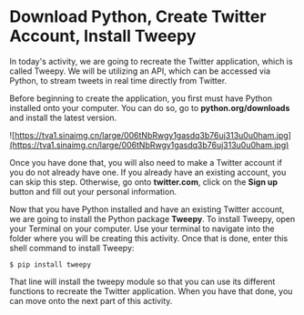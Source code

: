 # Download Python, Create Twitter Account, Install Tweepy

In today's activity, we are going to recreate the Twitter application, which is called Tweepy. We will be utilizing an API, which can be accessed via Python, to stream tweets in real time directly from Twitter.

Before beginning to create the application, you first must have Python installed onto your computer. You can do so, go to **python.org/downloads** and install the latest version.

![https://tva1.sinaimg.cn/large/006tNbRwgy1gasdq3b76uj313u0u0ham.jpg](https://tva1.sinaimg.cn/large/006tNbRwgy1gasdq3b76uj313u0u0ham.jpg)

Once you have done that, you will also need to make a Twitter account if you do not already have one. If you already have an existing account, you can skip this step. Otherwise, go onto **twitter.com**, click on the **Sign up** button and fill out your personal information.

Now that you have Python installed and have an existing Twitter account, we are going to install the Python package **Tweepy**. To install Tweepy, open your Terminal on your computer. Use your terminal to navigate into the folder where you will be creating this activity. Once that is done, enter this shell command to install Tweepy:

```text
$ pip install tweepy
```

That line will install the tweepy module so that you can use its different functions to recreate the Twitter application. When you have that done, you can move onto the next part of this activity.


